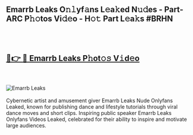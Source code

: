 <h2>Emarrb Leaks O𝚗𝚕yf𝚊ns L𝚎a𝚔ed N𝚞𝚍es - Part-ARC P𝚑𝚘tos Vi𝚍𝚎o - H𝚘𝚝 Part L𝚎a𝚔s #BRHN</h2>
<br>
<br>
<h2><a href="https://sinosizo.online/live/video.php?q=emarrb-leaks">🔗👉 🔴 Emarrb Leaks P𝚑ot𝚘𝚜 V𝚒d𝚎o</a></h2>
<br>
<br>
<a href="https://sinosizo.online/live/video.php?q=emarrb-leaks" rel="nofollow" data-target="animated-image.originalLink"><img src="https://i.imgur.com/0qMVB7G.gif" alt="Emarrb Leaks" style="max-width: 100%; display: inline-block;" data-target="animated-image.originalImage"></a>
</div>
<br>
<br>
Cybernetic artist and amusement giver Emarrb Leaks Nude Onlyfans Leaked, known for publishing dance and lifestyle tutorials through viral dance moves and short clips. Inspiring public speaker Emarrb Leaks Onlyfans Videos Leaked, celebrated for their ability to inspire and motivate large audiences.  
<br>